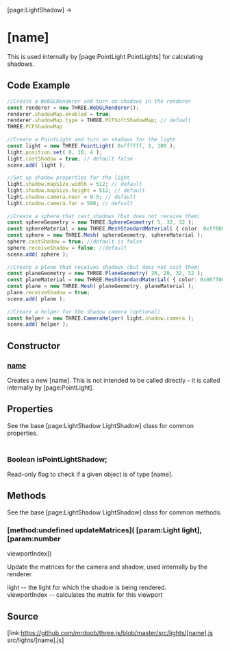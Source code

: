 [page:LightShadow] →

# [name]

This is used internally by [page:PointLight PointLights] for calculating
shadows.

## Code Example

  
```ts  
//Create a WebGLRenderer and turn on shadows in the renderer  
const renderer = new THREE.WebGLRenderer();  
renderer.shadowMap.enabled = true;  
renderer.shadowMap.type = THREE.PCFSoftShadowMap; // default
THREE.PCFShadowMap  
  
//Create a PointLight and turn on shadows for the light  
const light = new THREE.PointLight( 0xffffff, 1, 100 );  
light.position.set( 0, 10, 4 );  
light.castShadow = true; // default false  
scene.add( light );  
  
//Set up shadow properties for the light  
light.shadow.mapSize.width = 512; // default  
light.shadow.mapSize.height = 512; // default  
light.shadow.camera.near = 0.5; // default  
light.shadow.camera.far = 500; // default  
  
//Create a sphere that cast shadows (but does not receive them)  
const sphereGeometry = new THREE.SphereGeometry( 5, 32, 32 );  
const sphereMaterial = new THREE.MeshStandardMaterial( { color: 0xff0000 } );  
const sphere = new THREE.Mesh( sphereGeometry, sphereMaterial );  
sphere.castShadow = true; //default is false  
sphere.receiveShadow = false; //default  
scene.add( sphere );  
  
//Create a plane that receives shadows (but does not cast them)  
const planeGeometry = new THREE.PlaneGeometry( 20, 20, 32, 32 );  
const planeMaterial = new THREE.MeshStandardMaterial( { color: 0x00ff00 } )  
const plane = new THREE.Mesh( planeGeometry, planeMaterial );  
plane.receiveShadow = true;  
scene.add( plane );  
  
//Create a helper for the shadow camera (optional)  
const helper = new THREE.CameraHelper( light.shadow.camera );  
scene.add( helper );  
```  

## Constructor

### [name]( )

Creates a new [name]. This is not intended to be called directly - it is
called internally by [page:PointLight].

## Properties

See the base [page:LightShadow LightShadow] class for common properties.

### <br/> Boolean isPointLightShadow; <br/>

Read-only flag to check if a given object is of type [name].

## Methods

See the base [page:LightShadow LightShadow] class for common methods.

###  [method:undefined updateMatrices]( [param:Light light], [param:number
viewportIndex])

Update the matrices for the camera and shadow, used internally by the
renderer.  
  
light -- the light for which the shadow is being rendered.  
viewportIndex -- calculates the matrix for this viewport

## Source

[link:https://github.com/mrdoob/three.js/blob/master/src/lights/[name].js
src/lights/[name].js]

